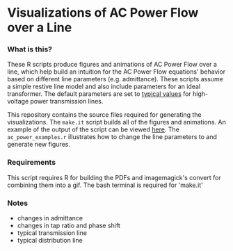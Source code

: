 Visualizations of AC Power Flow over a Line
=====

### What is this?
These R scripts produce figures and animations of AC Power Flow over a line, which help build an intuition for the AC Power Flow equations' behavior based on different line parameters (e.g. admittance).  These scripts assume a simple restive line model and also include parameters for an ideal transformer.  The default parameters are set to [typical values](https://books.google.com/books/about/Power_System_Stability_and_Control.html?id=2cbvyf8Ly4AC) for high-voltage power transmission lines.

This repository contains the source files required for generating the visualizations.  The `make.it` script builds all of the figures and animations.  An example of the output of the script can be viewed [here](tbd).  The `ac_power_examples.r` illustrates how to change the line parameters to and generate new figures.

### Requirements
This script requires R for building the PDFs and imagemagick's convert for combining them into a gif.  The bash terminal is required for 'make.it'


### Notes

- changes in admittance
- changes in tap ratio and phase shift
- typical transmission line
- typical distribution line
